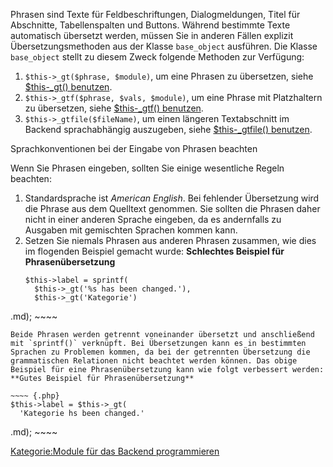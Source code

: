 
Phrasen sind Texte für Feldbeschriftungen, Dialogmeldungen, Titel für Abschnitte, Tabellenspalten und Buttons. Während bestimmte Texte automatisch übersetzt werden, müssen Sie in anderen Fällen explizit Übersetzungsmethoden aus der Klasse `base_object` ausführen. Die Klasse `base_object` stellt zu diesem Zweck folgende Methoden zur Verfügung:

1.  `$this->_gt($phrase, $module)`, um eine Phrasen zu übersetzen, siehe [\$this-_gt() benutzen](/$this-_gt()_benutzen.md).
2.  `$this->_gtf($phrase, $vals, $module)`, um eine Phrase mit Platzhaltern zu übersetzen, siehe [\$this-_gtf() benutzen](/$this-_gtf()_benutzen.md).
3.  `$this->_gtfile($fileName)`, um einen längeren Textabschnitt im Backend sprachabhängig auszugeben, siehe [\$this-_gtfile() benutzen](/$this-_gtfile()_benutzen.md).

Sprachkonventionen bei der Eingabe von Phrasen beachten

Wenn Sie Phrasen eingeben, sollten Sie einige wesentliche Regeln beachten:

1.  Standardsprache ist *American English*. Bei fehlender Übersetzung wird die Phrase aus dem Quelltext genommen. Sie sollten die Phrasen daher nicht in einer anderen Sprache eingeben, da es andernfalls zu Ausgaben mit gemischten Sprachen kommen kann.
2.  Setzen Sie niemals Phrasen aus anderen Phrasen zusammen, wie dies im flogenden Beispiel gemacht wurde: **Schlechtes Beispiel für Phrasenübersetzung**
    ~~~~ {.php}
    $this->label = sprintf(
      $this->_gt('%s has been changed.'),
      $this->_gt('Kategorie')
   .md);
    ~~~~

    Beide Phrasen werden getrennt voneinander übersetzt und anschließend mit `sprintf()` verknüpft. Bei Übersetzungen kann es in bestimmten Sprachen zu Problemen kommen, da bei der getrennten Übersetzung die grammatischen Relationen nicht beachtet werden können. Das obige Beispiel für eine Phrasenübersetzung kann wie folgt verbessert werden: **Gutes Beispiel für Phrasenübersetzung**

    ~~~~ {.php}
    $this->label = $this->_gt(
      'Kategorie hs been changed.'
   .md);
    ~~~~

[Kategorie:Module für das Backend programmieren](export_de/Kategorie:Module_für_das_Backend_programmieren.md)